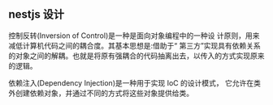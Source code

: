 ## nestjs 设计

控制反转(Inversion of Control)是一种是面向对象编程中的一种设
计原则，用来减低计算机代码之间的耦合度。其基本思想是:借助于“
第三方”实现具有依赖关系的对象之间的解耦。也就是将原有强耦合的代码抽离出去，以传入的方式实现原来的逻辑。

依赖注入(Dependency Injection)是一种用于实现 IoC 的设计模式，
它允许在类外创建依赖对象，并通过不同的方式将这些对象提供给类。
